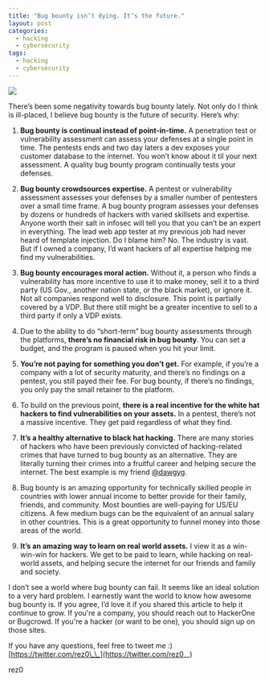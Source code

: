 ```yaml
---
title: "Bug bounty isn’t dying. It’s the future."
layout: post
categories:
  - hacking
  - cybersecurity
tags:
  - hacking
  - cybersecurity
---
```


<img src="https://i.imgur.com/MuwhWTr.png">

There’s been some negativity towards bug bounty lately. Not only do I think is ill-placed, I believe bug bounty is the future of security. Here’s why:

1. **Bug bounty is continual instead of point-in-time.** A penetration test or vulnerability assessment can assess your defenses at a single point in time. The pentests ends and two day laters a dev exposes your customer database to the internet. You won’t know about it til your next assessment. A quality bug bounty program continually tests your defenses.

2. **Bug bounty crowdsources expertise.** A pentest or vulnerability assessment assesses your defenses by a smaller number of pentesters over a small time frame. A bug bounty program assesses your defenses by dozens or hundreds of hackers with varied skillsets and expertise. Anyone worth their salt in infosec will tell you that you can’t be an expert in everything. The lead web app tester at my previous job had never heard of template injection. Do I blame him? No. The industry is vast. But if I owned a company, I’d want hackers of all expertise helping me find my vulnerabilities. 

3. **Bug bounty encourages moral action.** Without it, a person who finds a vulnerability has more incentive to use it to make money, sell it to a third party (US Gov., another nation state, or the black market), or ignore it. Not all companies respond well to disclosure. This point is partially covered by a VDP. But there still might be a greater incentive to sell to a third party if only a VDP exists.

4. Due to the ability to do “short-term” bug bounty assessments through the platforms, **there’s no financial risk in bug bounty**. You can set a budget, and the program is paused when you hit your limit.

5. **You’re not paying for something you don’t get.** For example, if you’re a company with a lot of security maturity, and there’s no findings on a pentest, you still payed their fee. For bug bounty, if there’s no findings, you only pay the small retainer to the platform.

6. To build on the previous point, **there is a real incentive for the white hat hackers to find vulnerabilities on your assets.** In a pentest, there’s not a massive incentive. They get paid regardless of what they find. 

7. **It’s a healthy alternative to black hat hacking.** There are many stories of hackers who have been previously convicted of hacking-related crimes that have turned to bug bounty as an alternative. They are literally turning their crimes into a fruitful career and helping secure the internet. The best example is my friend [@dawgyg](https://twitter.com/thedawgyg). 

8. Bug bounty is an amazing opportunity for technically skilled people in countries with lower annual income to better provide for their family, friends, and community. Most bounties are well-paying for US/EU citizens. A few medium bugs can be the equivalent of an annual salary in other countries. This is a great opportunity to funnel money into those areas of the world.

9. **It’s an amazing way to learn on real world assets.** I view it as a win-win-win for hackers. We get to be paid to learn, while hacking on real-world assets, and helping secure the internet for our friends and family and society.


I don’t see a world where bug bounty can fail. It seems like an ideal solution to a very hard problem. I earnestly want the world to know how awesome bug bounty is. If you agree, I’d love it if you shared this article to help it continue to grow. If you're a company, you should reach out to HackerOne or Bugcrowd. If you're a hacker (or want to be one), you should sign up on those sites. 

If you have any questions, feel free to tweet me :) [https://twitter.com/rez0\_\_](https://twitter.com/rez0__)

rez0

